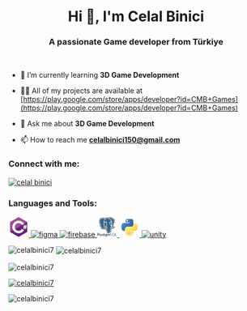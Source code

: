 <h1 align="center">Hi 👋, I'm Celal Binici</h1>
<h3 align="center">A passionate Game developer from Türkiye</h3>



<p align="left"> <a href="https://twitter.com/" target="blank"><img src="https://img.shields.io/twitter/follow/?logo=twitter&style=for-the-badge" alt="" /></a> </p>

- 🌱 I’m currently learning **3D Game Development**

- 👨‍💻 All of my projects are available at [https://play.google.com/store/apps/developer?id=CMB+Games](https://play.google.com/store/apps/developer?id=CMB+Games)

- 💬 Ask me about **3D Game Development**

- 📫 How to reach me **celalbinici150@gmail.com**

<h3 align="left">Connect with me:</h3>
<p align="left">
<a href="https://linkedin.com/in/celal-binici-01997a1a6/" target="blank"><img align="center" src="https://raw.githubusercontent.com/rahuldkjain/github-profile-readme-generator/master/src/images/icons/Social/linked-in-alt.svg" alt="celal binici" height="30" width="40" /></a>
</p>

<h3 align="left">Languages and Tools:</h3>
<p align="left"> <a href="https://www.w3schools.com/cs/" target="_blank" rel="noreferrer"> <img src="https://raw.githubusercontent.com/devicons/devicon/master/icons/csharp/csharp-original.svg" alt="csharp" width="40" height="40"/> </a> <a href="https://www.figma.com/" target="_blank" rel="noreferrer"> <img src="https://www.vectorlogo.zone/logos/figma/figma-icon.svg" alt="figma" width="40" height="40"/> </a> <a href="https://firebase.google.com/" target="_blank" rel="noreferrer"> <img src="https://www.vectorlogo.zone/logos/firebase/firebase-icon.svg" alt="firebase" width="40" height="40"/> </a> <a href="https://www.postgresql.org" target="_blank" rel="noreferrer"> <img src="https://raw.githubusercontent.com/devicons/devicon/master/icons/postgresql/postgresql-original-wordmark.svg" alt="postgresql" width="40" height="40"/> </a> <a href="https://www.python.org" target="_blank" rel="noreferrer"> <img src="https://raw.githubusercontent.com/devicons/devicon/master/icons/python/python-original.svg" alt="python" width="40" height="40"/> </a> <a href="https://unity.com/" target="_blank" rel="noreferrer"> <img src="https://www.vectorlogo.zone/logos/unity3d/unity3d-icon.svg" alt="unity" width="40" height="40"/> </a> </p>

<p><img align="left" src="https://github-readme-stats.vercel.app/api/top-langs?username=celalbinici7&show_icons=true&locale=en&layout=compact" alt="celalbinici7" /></p>

<p>&nbsp;<img align="center" src="https://github-readme-stats.vercel.app/api?username=celalbinici7&show_icons=true&locale=en" alt="celalbinici7" /></p>

<p><img align="center" src="https://github-readme-streak-stats.herokuapp.com/?user=celalbinici7&" alt="celalbinici7" /></p>

<p align="left"> <a href="https://github.com/ryo-ma/github-profile-trophy"><img src="https://github-profile-trophy.vercel.app/?username=celalbinici7" alt="celalbinici7" /></a> </p>

<p align="left"> <img src="https://komarev.com/ghpvc/?username=celalbinici7&label=Profile%20views&color=0e75b6&style=flat" alt="celalbinici7" /> </p>
